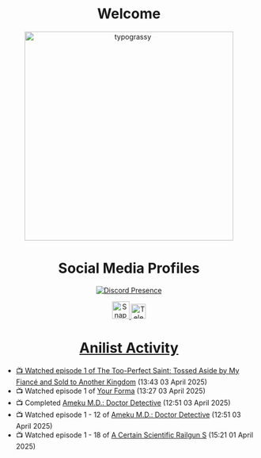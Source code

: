 <div align="center">

# Welcome
<a href="https://github.com/kawarimidoll/typograssy">
    <img alt="typograssy" src="https://typograssy.deno.dev/api?text=%E3%82%88%E3%81%86%E3%81%93%E3%81%9D%E3%81%BF%E3%81%AA%E3%81%95%E3%82%93%20-%20Sheby--&&l0=none&l1=82d9d0&l2=027353&l3=038c4c&l4=01402e&bg=none&frame=none&speed=100&comment=" width="421.99">
</a>

</div>

<div align="center">

# Social Media Profiles

[![Discord Presence](https://lanyard.cnrad.dev/api/612532963938271232)](https://discord.com/users/612532963938271232)


<a href="https://www.snapchat.com/add/a.sheby" title="Snapchat Profile">
    <img src="https://www.freepnglogos.com/uploads/snapchat-logo-png-0.png" width="35" alt="Snapchat Logo" />


<a href="https://t.me/ASheby" title="Telegram Profile">
    <img src="https://www.freepnglogos.com/uploads/telegram-logo-png-0.png" width="30" alt="Telegram Logo" />


</div>

<div align="center">

# Anilist Activity

</div>

<!-- ANILIST_ACTIVITY:start -->

-   📺 Watched episode 1 of [The Too-Perfect Saint: Tossed Aside by My Fiancé and Sold to Another Kingdom](https://anilist.co/anime/183275) (13:43 03 April 2025)
-   📺 Watched episode 1 of [Your Forma](https://anilist.co/anime/167142) (13:27 03 April 2025)
-   📺 Completed [Ameku M.D.: Doctor Detective](https://anilist.co/anime/176642) (12:51 03 April 2025)
-   📺 Watched episode 1 - 12 of [Ameku M.D.: Doctor Detective](https://anilist.co/anime/176642) (12:51 03 April 2025)
-   📺 Watched episode 1 - 18 of [A Certain Scientific Railgun S](https://anilist.co/anime/16049) (15:21 01 April 2025)

<!-- ANILIST_ACTIVITY:end -->
